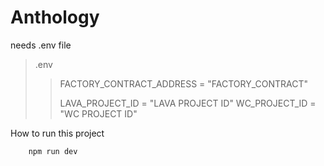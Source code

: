 # Anthology

needs .env file

> .env
>
> > FACTORY_CONTRACT_ADDRESS = "FACTORY_CONTRACT"
> >
> > LAVA_PROJECT_ID = "LAVA PROJECT ID"
> > WC_PROJECT_ID = "WC PROJECT ID"

How to run this project

```
    npm run dev
```
